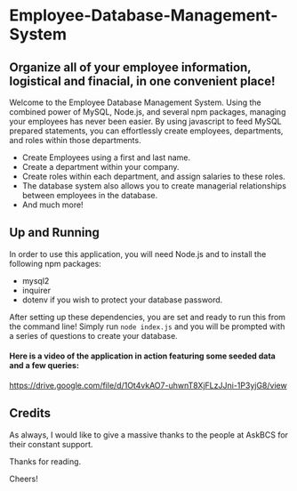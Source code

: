 # Employee-Database-Management-System

## Organize all of your employee information, logistical and finacial, in one convenient place! 

Welcome to the Employee Database Management System. Using the combined power of MySQL, Node.js, and several npm packages, managing your employees has never been easier. By using javascript to feed MySQL prepared statements, you can effortlessly create employees, departments, and roles within those departments.

- Create Employees using a first and last name. 
- Create a department within your company. 
- Create roles within each department, and assign salaries to these roles. 
- The database system also allows you to create managerial relationships between employees in the database.  
- And much more!


## Up and Running 

In order to use this application, you will need Node.js and to install the following npm packages: 
- mysql2
- inquirer 
- dotenv if you wish to protect your database password. 

After setting up these dependencies, you are set and ready to run this from the command line! Simply run `node index.js` and you will be prompted with a series of questions to create your database.

#### Here is a video of the application in action featuring some seeded data and a few queries: 
https://drive.google.com/file/d/1Ot4vkAO7-uhwnT8XjFLzJJni-1P3yjG8/view

## Credits 

As always, I would like to give a massive thanks to the people at AskBCS for their constant support. 

Thanks for reading. 

Cheers! 






